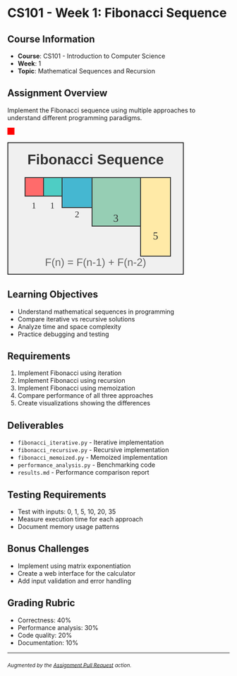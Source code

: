 # CS101 - Week 1: Fibonacci Sequence

## Course Information

- **Course**: CS101 - Introduction to Computer Science
- **Week**: 1
- **Topic**: Mathematical Sequences and Recursion

## Assignment Overview

Implement the Fibonacci sequence using multiple approaches to understand
different programming paradigms.

![Fibonacci Sequence Diagram](static/fibonacci-diagram.png)

![Fibonacci Visual Guide](static/fibonacci-diagram.svg)

## Learning Objectives

- Understand mathematical sequences in programming
- Compare iterative vs recursive solutions
- Analyze time and space complexity
- Practice debugging and testing

## Requirements

1. Implement Fibonacci using iteration
2. Implement Fibonacci using recursion
3. Implement Fibonacci using memoization
4. Compare performance of all three approaches
5. Create visualizations showing the differences

## Deliverables

- `fibonacci_iterative.py` - Iterative implementation
- `fibonacci_recursive.py` - Recursive implementation
- `fibonacci_memoized.py` - Memoized implementation
- `performance_analysis.py` - Benchmarking code
- `results.md` - Performance comparison report

## Testing Requirements

- Test with inputs: 0, 1, 5, 10, 20, 35
- Measure execution time for each approach
- Document memory usage patterns

## Bonus Challenges

- Implement using matrix exponentiation
- Create a web interface for the calculator
- Add input validation and error handling

## Grading Rubric

- Correctness: 40%
- Performance analysis: 30%
- Code quality: 20%
- Documentation: 10%

---
<sub>*Augmented by the [Assignment Pull Request](https://github.com/majikmate/assignment-pull-request) action.*</sub>
